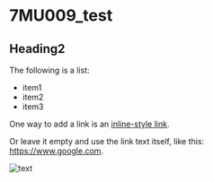 # 7MU009_test

## Heading2

The following is a list:

- item1
- item2
- item3

One way to add a link is an [inline-style link](https://www.google.com).

Or leave it empty and use the link text itself, like this: <https://www.google.com>.

![text](https://news.harvard.edu/wp-content/uploads/2019/04/eso1907a.jpg?resize=750,422)

